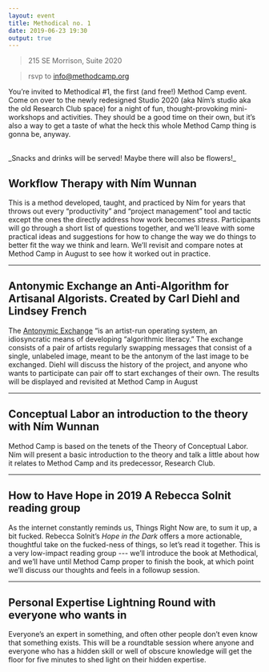 ```yaml
---
layout: event
title: Methodical no. 1
date: 2019-06-23 19:30
output: true
---
```


> 215 SE Morrison, Suite 2020

> rsvp to [info@methodcamp.org](mailto:info@methodcamp.org)

You’re invited to Methodical \#1, the first (and free!) Method Camp event. Come on over to the newly redesigned Studio 2020 (aka Ním’s studio aka the old Research Club space) for a night of fun, thought-provoking mini-workshops and activities. They should be a good time on their own, but it’s also a way to get a taste of what the heck this whole Method Camp thing is gonna be, anyway. 

<br>
_Snacks and drinks will be served! Maybe there will also be flowers!_


## **Workflow Therapy** with Ním Wunnan

This is a method developed, taught, and practiced by Ním for years that throws out every “productivity” and “project management” tool and tactic except the ones the directly address how work becomes *stress*. Participants will go through a short list of questions together, and we’ll leave with some practical ideas and suggestions for how to change the way we do things to better fit the way we think and learn. We’ll revisit and compare notes at Method Camp in August to see how it worked out in practice.

---

## **Antonymic Exchange** an Anti-Algorithm for Artisanal Algorists. Created by Carl Diehl and Lindsey French

The [Antonymic Exchange](https://isea2015.org/proceeding/submissions/ISEA2015_submission_175.pdf) “is an artist-run operating system, an idiosyncratic means of developing “algorithmic literacy.” The exchange consists of a pair of artists regularly swapping messages that consist of a single, unlabeled image, meant to be the antonym of the last image to be exchanged. Diehl will discuss the history of the project, and anyone who wants to participate can pair off to start exchanges of their own. The results will be displayed and revisited at Method Camp in August

---

## **Conceptual Labor**  an introduction to the theory with Ním Wunnan

Method Camp is based on the tenets of the Theory of Conceptual Labor. Ním will present a basic introduction to the theory and talk a little about how it relates to Method Camp and its predecessor, Research Club.

---

## **How to Have Hope in 2019**  A Rebecca Solnit reading group

As the internet constantly reminds us, Things Right Now are, to sum it up, a bit fucked. Rebecca Solnit’s *Hope in the Dark* offers a more actionable, thoughtful take on the fucked-ness of things, so let’s read it together. This is a very low-impact reading group --- we’ll introduce the book at Methodical, and we’ll have until Method Camp proper to finish the book, at which point we’ll discuss our thoughts and feels in a followup session.

---

## **Personal Expertise Lightning Round** with everyone who wants in

Everyone’s an expert in something, and often other people don’t even know that something exists. This will be a roundtable session where anyone and everyone who has a hidden skill or well of obscure knowledge will get the floor for five minutes to shed light on their hidden expertise. 
